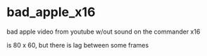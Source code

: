 # bad_apple_x16

bad apple video from youtube w/out sound on the commander x16

is 80 x 60, but there is lag between some frames

